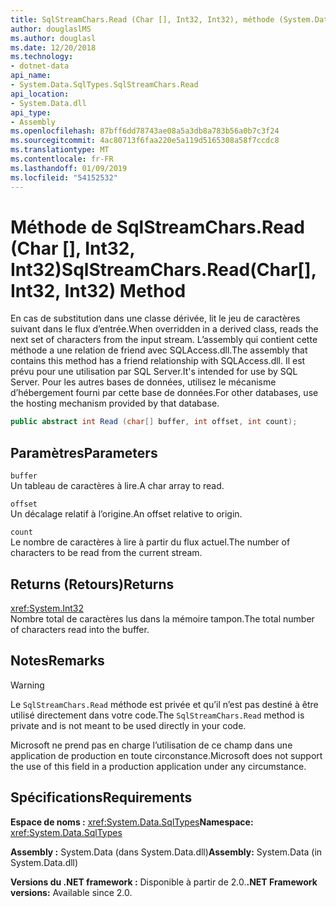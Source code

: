 ```yaml
---
title: SqlStreamChars.Read (Char [], Int32, Int32), méthode (System.Data.SqlTypes)
author: douglaslMS
ms.author: douglasl
ms.date: 12/20/2018
ms.technology:
- dotnet-data
api_name:
- System.Data.SqlTypes.SqlStreamChars.Read
api_location:
- System.Data.dll
api_type:
- Assembly
ms.openlocfilehash: 87bff6dd78743ae08a5a3db8a783b56a0b7c3f24
ms.sourcegitcommit: 4ac80713f6faa220e5a119d5165308a58f7ccdc8
ms.translationtype: MT
ms.contentlocale: fr-FR
ms.lasthandoff: 01/09/2019
ms.locfileid: "54152532"
---
```

# <a name="sqlstreamcharsreadchar-int32-int32-method"></a><span data-ttu-id="d8fe6-102">Méthode de SqlStreamChars.Read (Char [], Int32, Int32)</span><span class="sxs-lookup"><span data-stu-id="d8fe6-102">SqlStreamChars.Read(Char[], Int32, Int32) Method</span></span>

<span data-ttu-id="d8fe6-103">En cas de substitution dans une classe dérivée, lit le jeu de caractères suivant dans le flux d’entrée.</span><span class="sxs-lookup"><span data-stu-id="d8fe6-103">When overridden in a derived class, reads the next set of characters from the input stream.</span></span> <span data-ttu-id="d8fe6-104">L’assembly qui contient cette méthode a une relation de friend avec SQLAccess.dll.</span><span class="sxs-lookup"><span data-stu-id="d8fe6-104">The assembly that contains this method has a friend relationship with SQLAccess.dll.</span></span> <span data-ttu-id="d8fe6-105">Il est prévu pour une utilisation par SQL Server.</span><span class="sxs-lookup"><span data-stu-id="d8fe6-105">It's intended for use by SQL Server.</span></span> <span data-ttu-id="d8fe6-106">Pour les autres bases de données, utilisez le mécanisme d’hébergement fourni par cette base de données.</span><span class="sxs-lookup"><span data-stu-id="d8fe6-106">For other databases, use the hosting mechanism provided by that database.</span></span>

```csharp
public abstract int Read (char[] buffer, int offset, int count);
```

## <a name="parameters"></a><span data-ttu-id="d8fe6-107">Paramètres</span><span class="sxs-lookup"><span data-stu-id="d8fe6-107">Parameters</span></span>

`buffer`\
<span data-ttu-id="d8fe6-108">Un tableau de caractères à lire.</span><span class="sxs-lookup"><span data-stu-id="d8fe6-108">A char array to read.</span></span>

`offset`\
<span data-ttu-id="d8fe6-109">Un décalage relatif à l’origine.</span><span class="sxs-lookup"><span data-stu-id="d8fe6-109">An offset relative to origin.</span></span>

`count`\
<span data-ttu-id="d8fe6-110">Le nombre de caractères à lire à partir du flux actuel.</span><span class="sxs-lookup"><span data-stu-id="d8fe6-110">The number of characters to be read from the current stream.</span></span>

## <a name="returns"></a><span data-ttu-id="d8fe6-111">Returns (Retours)</span><span class="sxs-lookup"><span data-stu-id="d8fe6-111">Returns</span></span>

<xref:System.Int32>\
<span data-ttu-id="d8fe6-112">Nombre total de caractères lus dans la mémoire tampon.</span><span class="sxs-lookup"><span data-stu-id="d8fe6-112">The total number of characters read into the buffer.</span></span>

## <a name="remarks"></a><span data-ttu-id="d8fe6-113">Notes</span><span class="sxs-lookup"><span data-stu-id="d8fe6-113">Remarks</span></span>

> [!WARNING]
> <span data-ttu-id="d8fe6-114">Le `SqlStreamChars.Read` méthode est privée et qu’il n’est pas destiné à être utilisé directement dans votre code.</span><span class="sxs-lookup"><span data-stu-id="d8fe6-114">The `SqlStreamChars.Read` method is private and is not meant to be used directly in your code.</span></span>
>
> <span data-ttu-id="d8fe6-115">Microsoft ne prend pas en charge l’utilisation de ce champ dans une application de production en toute circonstance.</span><span class="sxs-lookup"><span data-stu-id="d8fe6-115">Microsoft does not support the use of this field in a production application under any circumstance.</span></span>

## <a name="requirements"></a><span data-ttu-id="d8fe6-116">Spécifications</span><span class="sxs-lookup"><span data-stu-id="d8fe6-116">Requirements</span></span>

<span data-ttu-id="d8fe6-117">**Espace de noms :** <xref:System.Data.SqlTypes></span><span class="sxs-lookup"><span data-stu-id="d8fe6-117">**Namespace:** <xref:System.Data.SqlTypes></span></span>

<span data-ttu-id="d8fe6-118">**Assembly :** System.Data (dans System.Data.dll)</span><span class="sxs-lookup"><span data-stu-id="d8fe6-118">**Assembly:** System.Data (in System.Data.dll)</span></span>

<span data-ttu-id="d8fe6-119">**Versions du .NET framework :** Disponible à partir de 2.0.</span><span class="sxs-lookup"><span data-stu-id="d8fe6-119">**.NET Framework versions:** Available since 2.0.</span></span>